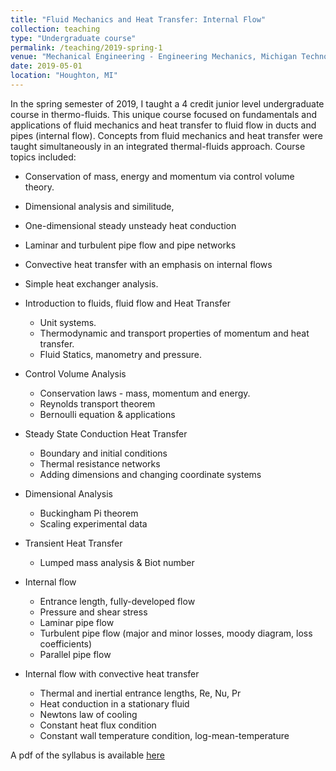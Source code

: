 ```yaml
---
title: "Fluid Mechanics and Heat Transfer: Internal Flow"
collection: teaching
type: "Undergraduate course"
permalink: /teaching/2019-spring-1
venue: "Mechanical Engineering - Engineering Mechanics, Michigan Technological University"
date: 2019-05-01
location: "Houghton, MI"
---
```


In the spring semester of 2019, I taught a 4 credit junior level undergraduate course in thermo-fluids. This unique course focused on fundamentals and applications of fluid mechanics and heat transfer to fluid flow in ducts and pipes (internal flow). Concepts from fluid mechanics and heat transfer were taught simultaneously in an integrated thermal-fluids approach. Course topics included:

  * Conservation of mass, energy and momentum via control volume theory.
  * Dimensional analysis and
similitude,
  * One-dimensional steady unsteady heat conduction
  * Laminar and turbulent pipe flow and pipe networks
  * Convective heat transfer with an emphasis on internal flows
  * Simple heat exchanger analysis.

  * Introduction to fluids, fluid flow and Heat Transfer
	* Unit systems. 
	* Thermodynamic and transport properties of
momentum and heat transfer.
	* Fluid Statics, manometry and pressure.
  * Control Volume Analysis
	* Conservation laws - mass, momentum and energy.
	* Reynolds transport theorem
	* Bernoulli equation & applications
  * Steady State Conduction Heat Transfer
	* Boundary and initial conditions
	* Thermal resistance networks
	* Adding dimensions and changing coordinate systems
  * Dimensional Analysis
	* Buckingham Pi theorem
	* Scaling experimental data
  * Transient Heat Transfer
	* Lumped mass analysis & Biot number
  * Internal flow
	* Entrance length, fully-developed flow
	* Pressure and shear stress
	* Laminar pipe flow
	* Turbulent pipe flow (major and minor losses, moody diagram, loss coefficients)
	* Parallel pipe flow
  * Internal flow with convective heat transfer
	* Thermal and inertial entrance lengths, Re, Nu, Pr
	* Heat conduction in a stationary fluid
	* Newtons law of cooling
	* Constant heat flux condition
	* Constant wall temperature condition, log-mean-temperature

A pdf of the syllabus is available [here](http://kishanbellur.github.io/files/MEEM3201_Spring2019_syllabus.pdf)


